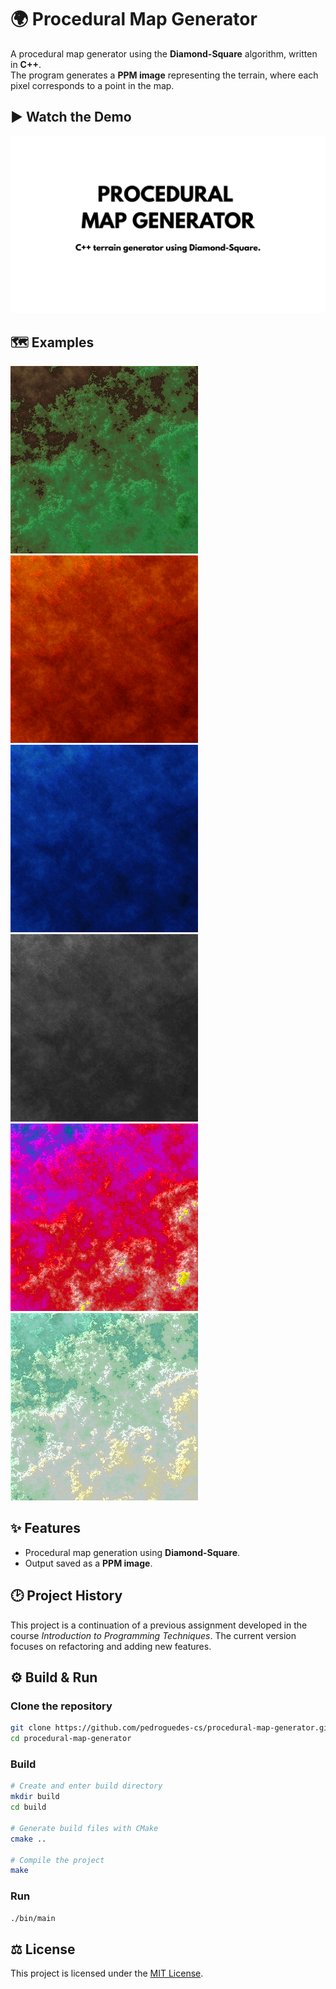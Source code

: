 # 🌍 Procedural Map Generator

A procedural map generator using the **Diamond-Square** algorithm, written in **C++**.  
The program generates a **PPM image** representing the terrain, where each pixel corresponds to a point in the map.

## ▶️ Watch the Demo
[![Procedural Map Generator - Demo](assets/thumbnail.png)](https://youtu.be/ZRfbxiADyK0)

## 🗺️ Examples
![Earthy](assets/examples/preview/earthy.png)
![Hot](assets/examples/preview/hot.png)
![COld](assets/examples/preview/cold.png)
![Grey](assets/examples/preview/grey.png)
![Neon](assets/examples/preview/neon.png)
![Pastel](assets/examples/preview/pastel.png)


## ✨ Features
- Procedural map generation using **Diamond-Square**.
- Output saved as a **PPM image**.

## 🕑 Project History
This project is a continuation of a previous assignment developed in the course *Introduction to Programming Techniques*. The current version focuses on refactoring and adding new features.

## ⚙️ Build & Run

### Clone the repository  
```bash
git clone https://github.com/pedroguedes-cs/procedural-map-generator.git
cd procedural-map-generator
```
### Build
```bash
# Create and enter build directory
mkdir build
cd build

# Generate build files with CMake
cmake ..

# Compile the project
make
```
### Run
```bash
./bin/main
```

## ⚖️ License
This project is licensed under the [MIT License](LICENSE).
